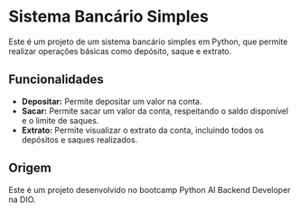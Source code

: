 # Sistema Bancário Simples

Este é um projeto de um sistema bancário simples em Python, que permite realizar operações básicas como depósito, saque e extrato.

## Funcionalidades

- **Depositar:** Permite depositar um valor na conta.
- **Sacar:** Permite sacar um valor da conta, respeitando o saldo disponível e o limite de saques.
- **Extrato:** Permite visualizar o extrato da conta, incluindo todos os depósitos e saques realizados.

## Origem

Este é um projeto desenvolvido no bootcamp Python AI Backend Developer na DIO.
